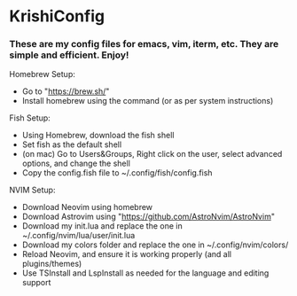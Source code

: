 # KrishiConfig

### These are my config files for emacs, vim, iterm, etc. They are simple and efficient. Enjoy!

Homebrew Setup:
- Go to "https://brew.sh/"
- Install homebrew using the command (or as per system instructions)

Fish Setup:
- Using Homebrew, download the fish shell
- Set fish as the default shell
- (on mac) Go to Users&Groups, Right click on the user, select advanced options, and change the shell
- Copy the config.fish file to ~/.config/fish/config.fish

NVIM Setup:
- Download Neovim using homebrew
- Download Astrovim using "https://github.com/AstroNvim/AstroNvim"
- Download my init.lua and replace the one in ~/.config/nvim/lua/user/init.lua
- Download my colors folder and replace the one in ~/.config/nvim/colors/
- Reload Neovim, and ensure it is working properly (and all plugins/themes)
- Use TSInstall and LspInstall as needed for the language and editing support
